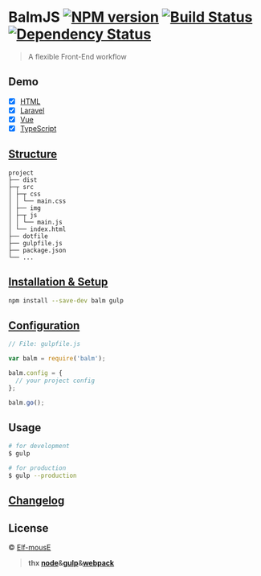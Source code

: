 # BalmJS [![NPM version][npm-image]][npm-url] [![Build Status][travis-image]][travis-url] [![Dependency Status][daviddm-image]][daviddm-url]
> A flexible Front-End workflow

## Demo

- [x] [HTML](https://github.com/balmjs/balm-html)
- [x] [Laravel](https://github.com/balmjs/balm-laravel)
- [x] [Vue](https://github.com/balmjs/balm-vue)
- [x] [TypeScript](https://github.com/balmjs/balm-ts)

## [Structure](https://github.com/balmjs/balm-boilerplate)

```
project
├── dist
├─┬ src
│ ├─┬ css
│ │ └── main.css
│ ├── img
│ ├─┬ js
│ │ └── main.js
│ └── index.html
├── dotfile
├── gulpfile.js
├── package.json
└── ...
```

## [Installation & Setup](docs/installation.md)

```sh
npm install --save-dev balm gulp
```

## [Configuration](docs/configuration.md)

```js
// File: gulpfile.js

var balm = require('balm');

balm.config = {
  // your project config
};

balm.go();
```

## Usage

```sh
# for development
$ gulp

# for production
$ gulp --production
```


## [Changelog](docs/changelog.md)


## License

 © [Elf-mousE](http://elf-mouse.me/)


[npm-image]: https://badge.fury.io/js/balm.svg
[npm-url]: https://npmjs.org/package/balm
[travis-image]: https://travis-ci.org/balmjs/balm.svg?branch=master
[travis-url]: https://travis-ci.org/balmjs/balm
[daviddm-image]: https://david-dm.org/balmjs/balm.svg?theme=shields.io
[daviddm-url]: https://david-dm.org/balmjs/balm

> __thx [node](https://nodejs.org/en/)&[gulp](http://gulpjs.com/)&[webpack](http://webpack.github.io/)__
